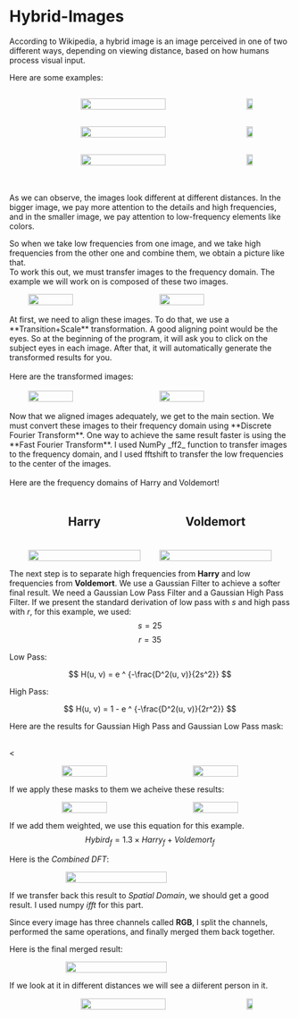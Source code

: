 # Hybrid-Images

According to Wikipedia, a hybrid image is an image perceived in one of two different ways, depending on viewing distance, based on how humans process visual input.

Here are some examples:

<div  style="display: flex; align-items: flex-start; flex-direction: column; justify-content:space-evenly; width=100%;">
<p align='center' style="display: flex; align-items: center; justify-content: space-evenly; margin:15px; width:100%;">
    <img src='./images/example-1.jpg' width='55%'>
    <img src='./images/example-1.jpg', width='15%'>
</p>
<p align='center' style="display: flex; align-items: center; justify-content: space-evenly; margin:15px; width:100%;">
    <img src='./images/example-2.jpg' width='55%'>
    <img src='./images/example-2.jpg', width='15%'>
</p>
<p align='center' style="display: flex; align-items: center; justify-content: space-evenly; margin:15px; width:100%;">
    <img src='./images/example-3.jfif' width='55%'>
    <img src='./images/example-3.jfif', width='15%'>
</p>
</div>
<br />
<br/>
As we can observe, the images look different at different distances. In the bigger image, we pay more attention to the details and high frequencies, and in the smaller image, we pay attention to low-frequency elements like colors.

So when we take low frequencies from one image, and we take high frequencies from the other one and combine them, we obtain a picture like that.
<br />
To work this out, we must transfer images to the frequency domain. The example we will work on is composed of these two images.
<br />

<div style="display: flex; align-items: flex-start; flex-direction: row; justify-content:space-evenly; width=100%;">
    <img src='./images/Harry.jpg' style="width:40%">
    <img src='./images/Voldemort.jpg' style="width:40%">
</div>

<br />
At first, we need to align these images. To do that, we use a **Transition+Scale** transformation. A good aligning point would be the eyes. So at the beginning of the program, it will ask you to click on the subject eyes in each image. After that, it will automatically generate the transformed results for you.
<br />
<br/>
Here are the transformed images:
<br />
<br/>
<div style="display: flex; align-items: flex-start; flex-direction: row; justify-content:space-evenly; width=100%;">
    <img src='./images/Harry-transformed.jpg' style="width:40%">
    <img src='./images/Voldemort-transformed.jpg' style="width:40%">
</div>
<br />
Now that we aligned images adequately, we get to the main section. We must convert these images to their frequency domain using **Discrete Fourier Transform**. One way to achieve the same result faster is using the **Fast Fourier Transform**. I used NumPy _ff2_ function to transfer images to the frequency domain, and I used fftshift to transfer the low frequencies to the center of the images. 
<br/>
<br/>
Here are the frequency domains of Harry and Voldemort!
<br/>

<div style="display: flex; align-items: flex-start; flex-direction: row; justify-content:space-evenly; width=100%;">
    <div style="display: flex; align-items: center; flex-direction: column; justify-content:space-evenly; width:40%;">
        <h2 style="padding:20px; "> Harry </h2>
        <img src='./images/Harry-dft.jpg' style="width:100%">
    </div>
    <div style="display: flex; align-items: center; flex-direction: column; justify-content:space-evenly; width:40%;">
        <h2 style="padding:20px; "> Voldemort </h2>
        <img src='./images/Voldemort-dft.jpg' style="width:100%;">
    </div>
</div>

The next step is to separate high frequencies from **Harry** and low frequencies from **Voldemort**. We use a Gaussian Filter to achieve a softer final result.
We need a Gaussian Low Pass Filter and a Gaussian High Pass Filter. If we present the standard derivation of low pass with $s$ and high pass with $r$, for this example, we used:
$$ s = 25 $$
$$ r = 35 $$

Low Pass:

$$
H(u, v) = e ^ {-\frac{D^2(u, v)}{2s^2}}
$$

High Pass:

$$
H(u, v) = 1 - e ^ {-\frac{D^2(u, v)}{2r^2}}
$$

Here are the results for Gaussian High Pass and Gaussian Low Pass mask:
<br/>
<br/>

<<p align='center' style="display: flex; align-items: flex-start; flex-direction: row; justify-content:space-evenly; width=100%;">
<img src='./images/Harry-highpass.jpg' style="width:40%">
<img src='./images/Voldemort-lowpass.jpg' style="width:40%;">

</p>

If we apply these masks to them we acheive these results:
<br/>

<p align='center' style="display: flex; align-items: flex-start; flex-direction: row; justify-content:space-evenly; width=100%;">
<img src='./images/Harry-highpassed.jpg' style="width:40%">
<img src='./images/Voldemort-lowpassed.jpg' style="width:40%;">
</p>

</p>

If we add them weighted, we use this equation for this example.
$$Hybird_f = 1.3 \times Harry_f + Voldemort_f$$

Here is the _Combined DFT_:

<div style="display: flex; align-items: flex-start; flex-direction: row; justify-content:space-evenly; width=100%;">
        <img src='./images/Combined-dft.jpg' style="width:60%">
</div>

If we transfer back this result to _Spatial Domain_, we should get a good result. I used numpy _ifft_ for this part.

Since every image has three channels called **RGB**, I split the channels, performed the same operations, and finally merged them back together.

Here is the final merged result:

<div style="display: flex; align-items: flex-start; flex-direction: row; justify-content:space-evenly; width=100%;">
        <img src='./images/Hybrid.jpg' style="width:60%">
</div>

If we look at it in different distances we will see a diiferent person in it.
<br/>

<p align='center' style="display: flex; align-items: center; justify-content: space-evenly; margin:15px; width:100%;">
    <img src='./images/Hybrid.jpg' width='55%'>
    <img src='./images/Hybrid.jpg', width='15%'>
</p>
